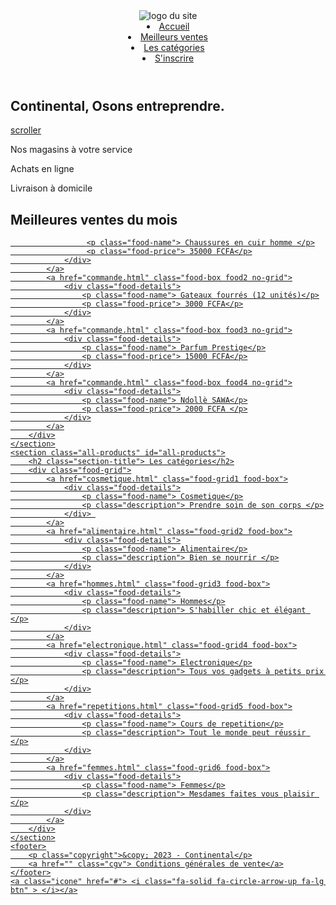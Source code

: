 <!DOCTYPE html>
<html lang="fr">
<head>
    <meta charset="UTF-8">
    <meta name="viewport" content="width=device-width, initial-scale=1.0">
    <link rel="stylesheet" href="style.css">
    <link rel="stylesheet" href="icones/all.css">
    <link rel="stylesheet" href="https://cdnjs.cloudflare.com/ajax/libs/font-awesome/6.4.2/css/all.min.css" integrity="sha512-z3gLpd7yknf1YoNbCzqRKc4qyor8gaKU1qmn+CShxbuBusANI9QpRohGBreCFkKxLhei6S9CQXFEbbKuqLg0DA==" crossorigin="anonymous" referrerpolicy="no-referrer" />
    <link href="https://fonts.googleapis.com/css?family=Karla" rel="stylesheet">
    <title>Continental-vente en ligne</title>
</head>
<body>
    <section class="top-page">
        <header  class="header"> 
         <img src="Images/logo2.png" alt="logo du site">
        <nav class="nav">
            <li> <a href="index.html">Accueil </a> </li>
            <li> <a href="#best-items">Meilleurs ventes </a></li>
            <li> <a href="#all-products">Les catégories</a></li>
            <li> <a href="inscription.html">S'inscrire</a></li>
        </nav>
        </header>
       <div class="landing-page">
        <h1 class="big-title">
            Continental, Osons entreprendre.
        </h1>
       </div>
        <a class="scroll-down" href="#services"> <i class="fa-regular fa-arrow-down-from-arc"></i>
           <p>scroller</p>
        </a>
    </section>
    <section class="services" id="services">
        <div class="service-item">
            <i class="fas fa-store delivery-icon"></i>
            <p class="service-details">Nos magasins à votre service</p>
        </div>
        <div class="service-item">
            <i class="fas fa-people-carry delivery-icon"></i>
            <p class="service-details">Achats en ligne</p>
        </div>
        <div class="service-item">
            <i class="fas fa-truck delivery-icon"></i>
            <p class="service-details">Livraison à domicile</p>
        </div>
    </section>
    <section class="best-items" id="best-items">
        <h2 class="section-title">
            Meilleures ventes du mois
        </h2>
        <div class="best-food">
            <a href="commande.html" class="food-box food1 no-grid">
                <div class="food-details">
                    
                     <p class="food-name"> Chaussures en cuir homme </p>
                     <p class="food-price"> 35000 FCFA</p>
                </div>
            </a>
            <a href="commande.html" class="food-box food2 no-grid">
                <div class="food-details">
                    <p class="food-name"> Gateaux fourrés (12 unités)</p>
                    <p class="food-price"> 3000 FCFA</p>
                </div>
            </a>
            <a href="commande.html" class="food-box food3 no-grid">
                <div class="food-details">
                    <p class="food-name"> Parfum Prestige</p>
                    <p class="food-price"> 15000 FCFA</p>
                </div>
            </a>
            <a href="commande.html" class="food-box food4 no-grid">
                <div class="food-details">
                    <p class="food-name"> Ndollè SAWA</p>
                    <p class="food-price"> 2000 FCFA </p>
                </div>
            </a>
        </div>
    </section>
    <section class="all-products" id="all-products">
        <h2 class="section-title"> Les catégories</h2>
        <div class="food-grid">
            <a href="cosmetique.html" class="food-grid1 food-box">
                <div class="food-details">
                    <p class="food-name"> Cosmetique</p>
                    <p class="description"> Prendre soin de son corps </p>
                </div> 
            </a>
            <a href="alimentaire.html" class="food-grid2 food-box">
                <div class="food-details">
                    <p class="food-name"> Alimentaire</p>
                    <p class="description"> Bien se nourrir </p>
                </div>
            </a>
            <a href="hommes.html" class="food-grid3 food-box">
                <div class="food-details">
                    <p class="food-name"> Hommes</p>
                    <p class="description"> S'habiller chic et élégant </p>
                </div>
            </a>
            <a href="electronique.html" class="food-grid4 food-box">
                <div class="food-details">
                    <p class="food-name"> Electronique</p>
                    <p class="description"> Tous vos gadgets à petits prix </p>
                </div>
            </a>
            <a href="repetitions.html" class="food-grid5 food-box">
                <div class="food-details">
                    <p class="food-name"> Cours de repetition</p>
                    <p class="description"> Tout le monde peut réussir </p>
                </div>
            </a>
            <a href="femmes.html" class="food-grid6 food-box">
                <div class="food-details">
                    <p class="food-name"> Femmes</p>
                    <p class="description"> Mesdames faites vous plaisir </p>
                </div>
            </a>
        </div>
    </section>
    <footer>
        <p class="copyright">&copy; 2023 - Continental</p>
        <a href="" class="cgv"> Conditions générales de vente</a>
    </footer>
    <a class="icone" href="#"> <i class="fa-solid fa-circle-arrow-up fa-lg btn" > </i></a>
    
</body>
</html>
